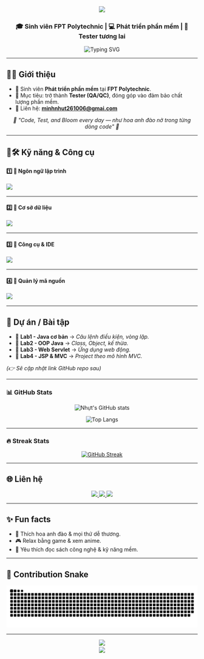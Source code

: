 <div align="center">
  <img src="https://capsule-render.vercel.app/api?type=waving&color=0:FF69B4,100:9370DB&height=200&section=header&text=Nguyễn%20Minh%20Nhựt&fontSize=40&fontColor=fff&animation=fadeIn&fontAlignY=35" />
</div>

<h3 align="center">🎓 Sinh viên FPT Polytechnic | 💻 Phát triển phần mềm | 🎯 Tester tương lai</h3>

<p align="center">
  <img src="https://readme-typing-svg.herokuapp.com?font=Fira+Code&size=22&pause=1000&color=FF69B4&center=true&vCenter=true&width=500&lines=🌸+Welcome+to+my+GitHub+Profile!;💻+Always+learning+new+things;🎯+Target%3A+Become+a+Software+Tester;✨+Let's+code+and+grow+together!" alt="Typing SVG" />
</p>

----

## 👨‍💻 Giới thiệu

* 🌱 Sinh viên **Phát triển phần mềm** tại **FPT Polytechnic**.
* 🎯 Mục tiêu: trở thành **Tester (QA/QC)**, đóng góp vào đảm bảo chất lượng phần mềm.
* 📧 Liên hệ: **[minhnhut261006@gmai.com](mailto:minhnhut261006@gmai.com)**

<div align="center">
  <i>🌸 "Code, Test, and Bloom every day — như hoa anh đào nở trong từng dòng code" 🌸</i>
</div>

---

## 🌸🛠 Kỹ năng & Công cụ

#### 1️⃣ 🌸 Ngôn ngữ lập trình

<div align="left">
  <img src="https://skillicons.dev/icons?i=java,js,html,css" height="45"/>
</div>

---

#### 2️⃣ 🌸 Cơ sở dữ liệu

<div align="left">
  <img src="https://skillicons.dev/icons?i=mysql" height="45"/>
</div>

---

#### 3️⃣ 🌸 Công cụ & IDE

<div align="left">
  <img src="https://skillicons.dev/icons?i=vscode,eclipse" height="45"/>
</div>

---

#### 4️⃣ 🌸 Quản lý mã nguồn

<div align="left">
  <img src="https://skillicons.dev/icons?i=git,github" height="45"/>
</div>

---

## 🚀 Dự án / Bài tập

* 📌 **Lab1 - Java cơ bản** → *Câu lệnh điều kiện, vòng lặp.*
* 📌 **Lab2 - OOP Java** → *Class, Object, kế thừa.*
* 📌 **Lab3 - Web Servlet** → *Ứng dụng web động.*
* 📌 **Lab4 - JSP & MVC** → *Project theo mô hình MVC.*

*(👉 Sẽ cập nhật link GitHub repo sau)*

---
### 📊 GitHub Stats

<div align="center">

![Nhựt's GitHub stats](https://github-readme-stats.vercel.app/api?username=nhutdady\&show_icons=true\&theme=tokyonight\&hide_border=true\&border_radius=10)

![Top Langs](https://github-readme-stats.vercel.app/api/top-langs/?username=nhutdady\&layout=compact\&theme=tokyonight\&hide_border=true\&border_radius=10)

</div>

---

### 🔥 Streak Stats

<div align="center">

[![GitHub Streak](https://github-readme-streak-stats.herokuapp.com?user=nhutdady\&theme=tokyonight\&hide_border=true\&border_radius=10)](https://git.io/streak-stats)

</div>

---

## 🌐 Liên hệ

<div align="center">
  <a href="mailto:minhnhut261006@gmai.com">
    <img src="https://img.shields.io/badge/-Gmail-D14836?style=for-the-badge&logo=gmail&logoColor=white" />
  </a>
  <a href="https://www.linkedin.com/">
    <img src="https://img.shields.io/badge/-LinkedIn-0077B5?style=for-the-badge&logo=linkedin&logoColor=white" />
  </a>
  <a href="https://www.facebook.com/">
    <img src="https://img.shields.io/badge/-Facebook-1877F2?style=for-the-badge&logo=facebook&logoColor=white" />
  </a>
</div>

---

## ✨ Fun facts

* 🌸 Thích hoa anh đào & mọi thứ dễ thương.
* 🎮 Relax bằng game & xem anime.
* 📖 Yêu thích đọc sách công nghệ & kỹ năng mềm.

---

## 🐍 Contribution Snake

<div align="center">
  <img src="https://github.com/Platane/snk/raw/output/github-contribution-grid-snake.svg" alt="snake" />
</div>

---

<div align="center">
  <img src="https://komarev.com/ghpvc/?username=nhutdady&label=Visitors&color=ff69b4&style=flat-square" />
</div>

<div align="center">
  <img src="https://capsule-render.vercel.app/api?type=waving&color=0:FF69B4,100:9370DB&height=120&section=footer" />
</div>
